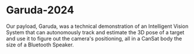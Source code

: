 # Garuda-2024
Our payload, Garuda, was a technical demonstration of an Intelligent Vision System that can autonomously track and estimate the 3D pose of a target and use it to figure out the camera's positioning, all in a CanSat body the size of a Bluetooth Speaker.
